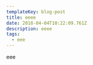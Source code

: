 ```yaml
---
templateKey: blog-post
title: eeee
date: 2018-04-04T10:22:09.761Z
description: eeee
tags:
  - eee
---
```

eee
